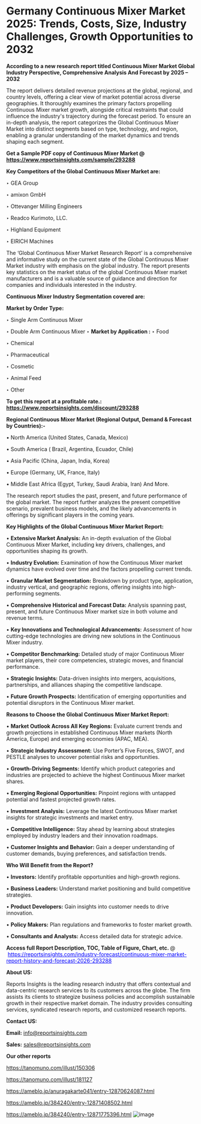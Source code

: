 # Germany Continuous Mixer Market 2025: Trends, Costs, Size, Industry Challenges, Growth Opportunities to 2032

<strong>According to a new research report titled Continuous Mixer Market Global Industry Perspective, Comprehensive Analysis And Forecast by 2025 – 2032</strong>

The report delivers detailed revenue projections at the global, regional, and country levels, offering a clear view of market potential across diverse geographies. It thoroughly examines the primary factors propelling Continuous Mixer market growth, alongside critical restraints that could influence the industry's trajectory during the forecast period. To ensure an in-depth analysis, the report categorizes the Global Continuous Mixer Market into distinct segments based on type, technology, and region, enabling a granular understanding of the market dynamics and trends shaping each segment.

<strong>Get a Sample PDF copy of Continuous Mixer Market </strong><strong>@<a href=https://www.reportsinsights.com/sample/293288 style=color:#0000ff;> https://www.reportsinsights.com/sample/293288</a></strong></font>

<strong>Key Competitors of the Global Continuous Mixer Market are:</strong>

‣ GEA Group

‣ amixon GmbH

‣ Ottevanger Milling Engineers

‣ Readco Kurimoto, LLC.

‣ Highland Equipment

‣ EIRICH Machines

The ‘Global Continuous Mixer Market Research Report’ is a comprehensive and informative study on the current state of the Global Continuous Mixer Market industry with emphasis on the global industry. The report presents key statistics on the market status of the global Continuous Mixer market manufacturers and is a valuable source of guidance and direction for companies and individuals interested in the industry.

<strong>Continuous Mixer Industry Segmentation covered are:</strong>

<strong>Market by Order Type: </strong>

‣ Single Arm Continuous Mixer

‣ Double Arm Continuous Mixer
‣ 
<strong>Market by Application :</strong>
‣ Food

‣ Chemical

‣ Pharmaceutical

‣ Cosmetic

‣ Animal Feed

‣ Other

<strong>To get this report at a profitable rate.: <a href=https://www.reportsinsights.com/discount/293288 style=color:#0000ff;>https://www.reportsinsights.com/discount/293288</a></strong></font>

<strong>Regional Continuous Mixer Market (Regional Output, Demand &amp; Forecast by Countries):-</strong>

• North America (United States, Canada, Mexico)

• South America ( Brazil, Argentina, Ecuador, Chile)

• Asia Pacific (China, Japan, India, Korea)

• Europe (Germany, UK, France, Italy)

• Middle East Africa (Egypt, Turkey, Saudi Arabia, Iran) And More.

The research report studies the past, present, and future performance of the global market. The report further analyzes the present competitive scenario, prevalent business models, and the likely advancements in offerings by significant players in the coming years.

<strong>Key Highlights of the Global Continuous Mixer Market Report:</strong>

• <strong>Extensive Market Analysis:</strong> An in-depth evaluation of the Global Continuous Mixer Market, including key drivers, challenges, and opportunities shaping its growth.

• <strong>Industry Evolution:</strong> Examination of how the Continuous Mixer market dynamics have evolved over time and the factors propelling current trends.

• <strong>Granular Market Segmentation:</strong> Breakdown by product type, application, industry vertical, and geographic regions, offering insights into high-performing segments.

• <strong>Comprehensive Historical and Forecast Data:</strong> Analysis spanning past, present, and future Continuous Mixer market size in both volume and revenue terms.

• <strong>Key Innovations and Technological Advancements:</strong> Assessment of how cutting-edge technologies are driving new solutions in the Continuous Mixer industry.

• <strong>Competitor Benchmarking:</strong> Detailed study of major Continuous Mixer market players, their core competencies, strategic moves, and financial performance.

• <strong>Strategic Insights:</strong> Data-driven insights into mergers, acquisitions, partnerships, and alliances shaping the competitive landscape.

• <strong>Future Growth Prospects:</strong> Identification of emerging opportunities and potential disruptors in the Continuous Mixer market.

<strong>Reasons to Choose the Global Continuous Mixer Market Report:</strong>

• <strong>Market Outlook Across All Key Regions:</strong> Evaluate current trends and growth projections in established Continuous Mixer markets (North America, Europe) and emerging economies (APAC, MEA).

• <strong>Strategic Industry Assessment:</strong> Use Porter’s Five Forces, SWOT, and PESTLE analyses to uncover potential risks and opportunities.

• <strong>Growth-Driving Segments:</strong> Identify which product categories and industries are projected to achieve the highest Continuous Mixer market shares.

• <strong>Emerging Regional Opportunities:</strong> Pinpoint regions with untapped potential and fastest projected growth rates.

• <strong>Investment Analysis:</strong> Leverage the latest Continuous Mixer market insights for strategic investments and market entry.

• <strong>Competitive Intelligence:</strong> Stay ahead by learning about strategies employed by industry leaders and their innovation roadmaps.

• <strong>Customer Insights and Behavior:</strong> Gain a deeper understanding of customer demands, buying preferences, and satisfaction trends.

<strong>Who Will Benefit from the Report?</strong>

• <strong>Investors:</strong> Identify profitable opportunities and high-growth regions.

• <strong>Business Leaders:</strong> Understand market positioning and build competitive strategies.

• <strong>Product Developers:</strong> Gain insights into customer needs to drive innovation.

• <strong>Policy Makers:</strong> Plan regulations and frameworks to foster market growth.

• <strong>Consultants and Analysts:</strong> Access detailed data for strategic advice.
</ul>
<strong>Access full Report Description, TOC, Table of Figure, Chart, etc. </strong>@  <a href=https://reportsinsights.com/industry-forecast/continuous-mixer-market-report-history-and-forecast-2026-293288 style=color:#0000ff;>https://reportsinsights.com/industry-forecast/continuous-mixer-market-report-history-and-forecast-2026-293288</a></font>

<strong><strong>About US</strong>:</strong>

Reports Insights is the leading research industry that offers contextual and data-centric research services to its customers across the globe. The firm assists its clients to strategize business policies and accomplish sustainable growth in their respective market domain. The industry provides consulting services, syndicated research reports, and customized research reports.

<strong>Contact US:</strong>

<p class=""""><b>Email:</b> <a href=mailto:info@reportsinsights.com>info@reportsinsights.com</a></p>
<p class=""""><b>Sales:</b> <a href=mailto:sales@reportsinsights.com>sales@reportsinsights.com</a></p>

<strong>Our other reports</strong>

<a href=https://tanomuno.com/illust/150306>https://tanomuno.com/illust/150306</a>

<a href=https://tanomuno.com/illust/181127>https://tanomuno.com/illust/181127</a>

<a href=https://ameblo.jp/anuragakarte041/entry-12870624087.html>https://ameblo.jp/anuragakarte041/entry-12870624087.html</a>

<a href=https://ameblo.jp/384240/entry-12871408502.html>https://ameblo.jp/384240/entry-12871408502.html</a>

<a href=https://ameblo.jp/384240/entry-12871775396.html>https://ameblo.jp/384240/entry-12871775396.html</a>
![image](https://github.com/user-attachments/assets/de67e7c2-4b35-42c4-a828-1a3ecfc32925)
